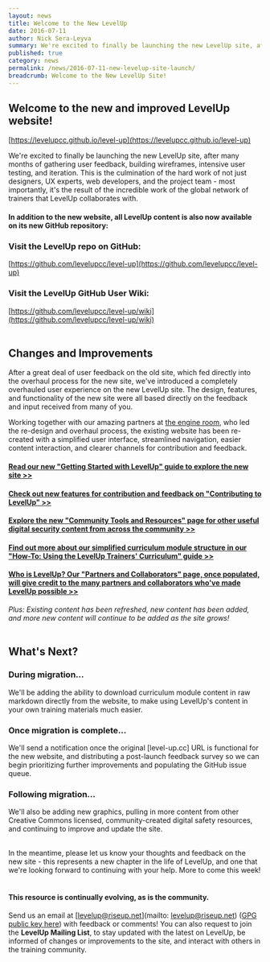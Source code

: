 ```yaml
---
layout: news
title: Welcome to the New LevelUp
date: 2016-07-11
author: Nick Sera-Leyva
summary: We're excited to finally be launching the new LevelUp site, after many months of gathering user feedback, building wireframes, intensive user testing, and iteration. This is the culmination of the hard work of not just designers, UX experts, web developers, and the project team -  most importantly, it's the result of the incredible work of the global network of trainers that LevelUp collaborates with.
published: true
category: news
permalink: /news/2016-07-11-new-levelup-site-launch/
breadcrumb: Welcome to the New LevelUp Site!
---
```

## Welcome to the new and improved LevelUp website!
[https://levelupcc.github.io/level-up](https://levelupcc.github.io/level-up)

We're excited to finally be launching the new LevelUp site, after many months of gathering user feedback, building wireframes, intensive user testing, and iteration. This is the culmination of the hard work of not just designers, UX experts, web developers, and the project team -  most importantly, it's the result of the incredible work of the global network of trainers that LevelUp collaborates with.

#### In addition to the new website, all LevelUp content is also now available on its new GitHub repository:

### Visit the LevelUp repo on GitHub:
[https://github.com/levelupcc/level-up](https://github.com/levelupcc/level-up)

### Visit the LevelUp GitHub User Wiki:
[https://github.com/levelupcc/level-up/wiki](https://github.com/levelupcc/level-up/wiki)
<br><br>

## Changes and Improvements
After a great deal of user feedback on the old site, which fed directly into the overhaul process for the new site, we've introduced a completely overhauled user experience on the new LevelUp site. The design, features, and functionality of the new site were all
based directly on the feedback and input received from many of you.

Working together with our amazing partners at [the engine room](https://www.theengineroom.org/), who led the re-design and overhaul process, the existing website has been re-created with a simplified user interface, streamlined navigation, easier content interaction, and clearer channels for contribution and feedback.

#### [Read our new "Getting Started with LevelUp" guide to explore the new site >>](https://levelupcc.github.io/level-up/community/getting-started/)

#### [Check out new features for contribution and feedback on "Contributing to LevelUp" >>](https://levelupcc.github.io/level-up/community/contribute/)

#### [Explore the new "Community Tools and Resources" page for other useful digital security content from across the community >>](https://levelupcc.github.io/level-up/community/community-resources-and-tools/)

#### [Find out more about our simplified curriculum module structure in our "How-To: Using the LevelUp Trainers' Curriculum" guide >>](https://levelupcc.github.io/level-up/before-an-event/using-levelup-trainers-curriculum/)

#### [Who is LevelUp? Our "Partners and Collaborators" page, once populated, will give credit to the many partners and collaborators who've made LevelUp possible >>](https://levelupcc.github.io/level-up/community/partners-and-collaborators/)

*Plus: Existing content has been refreshed, new content has been added, and more new content will continue to be added as the site grows!*
<br><br>

## What's Next?

### During migration...
We'll be adding the ability to download curriculum module content in raw markdown directly from the website, to make using LevelUp's content in your own training materials much easier. 

### Once migration is complete... 
We'll send a notification once the original [level-up.cc] URL is functional for the new website, and distributing a post-launch feedback survey so we can begin prioritizing further improvements and populating the GitHub issue queue.

### Following migration...
We'll also be adding new graphics, pulling in more content from other Creative Commons licensed, community-created digital safety resources, and continuing to improve and update the site.
<br><br>

In the meantime, please let us know your thoughts and feedback on the new site - this represents a new chapter in the life of LevelUp, and one that we're looking forward to continuing with your help. More to come this week!
<br><br>

#### This resource is continually evolving, as is the community. 
Send us an email at [levelup@riseup.net](mailto: levelup@riseup.net) ([GPG public key here](http://pgp.mit.edu/pks/lookup?op=get&search=0x207BFB9591A638BE)) with feedback or comments! You can also request to join the **LevelUp Mailing List**, to stay updated with the latest on LevelUp, be informed of changes or improvements to the site, and interact with others in the training community. 
<br><br>

